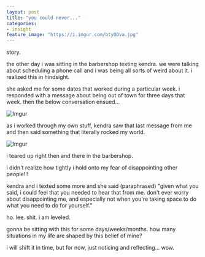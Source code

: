 ```yaml
---
layout: post
title: "you could never..."
categories: 
- insight
feature_image: "https://i.imgur.com/btyODva.jpg"
---
```


story. 

the other day i was sitting in the barbershop texting kendra. we were talking about scheduling a phone call and i was being all sorts of weird about it. i realized this in hindsight. 

she asked me for some dates that worked during a particular week. i responded with a message about being out of town for three days that week. then the below conversation ensued...

![Imgur](https://i.imgur.com/aZoqaud.png)

as i worked through my own stuff, kendra saw that last message from me and then said something that literally rocked my world. 

![Imgur](https://i.imgur.com/JMHgjkZ.png)

i teared up right then and there in the barbershop. 

i didn't realize how tightly i hold onto my fear of disappointing other people!!! 

kendra and i texted some more and she said (paraphrased) "given what you said, i could feel that you needed to hear that from me. don't ever worry about disappointing me, and especially not when you're taking space to do what you need to do for yourself."

ho. lee. shit. i am leveled. 

gonna be sitting with this for some days/weeks/months. how many situations in my life are shaped by this belief of mine? 

i will shift it in time, but for now, just noticing and reflecting... wow. 
